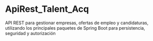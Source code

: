 # ApiRest_Talent_Acq

API REST para gestionar empresas, ofertas de empleo y candidaturas, utilizando los principales paquetes de Spring Boot para persistencia, seguridad y autorización
